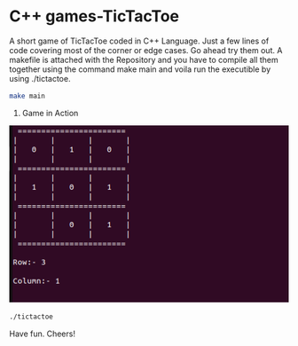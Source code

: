 # C++ games-TicTacToe

A short game of TicTacToe coded in C++ Language. Just a few lines of code covering most of the corner or edge cases. Go ahead try them out. A makefile is attached with the Repository and you have to compile all them together using the command make main and voila run the executible by using ./tictactoe.

```bash
make main
```
1. Game in Action

![Gameplay](tictactoe.png)

```bash
./tictactoe
```

Have fun.
Cheers!
